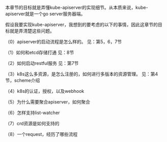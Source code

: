 本章节的目标就是弄懂kube-apiserver的实现细节。从本质来说，kube-apiserver就是一个go server服务器端。

假设我要实现kube-apiserver，我想到的要考虑的以下的事情，因此这章节的目标就是弄清楚这些问题。

（0）apiserver的启动流程是怎么样的。        见：第5，6，7节

（1）如何和etcd存储打通                                见：8节

（2）如何启动restful服务                                见：第7节

（3）k8s这么多资源，是怎么注册的，如何进行多版本的资源管理。     见：第4节，scheme介绍

（4）k8s的认证，授权，以及webhook

（5）为什么需要聚合apiserver，如何聚合

（6）怎样支持list-watcher

（7）crd资源是如何支持的

（8）一个request，经历了哪些流程

<br>



